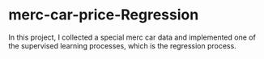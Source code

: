 # merc-car-price-Regression
In this project, I collected a special merc car data and implemented one of the supervised learning processes, which is the regression process.
